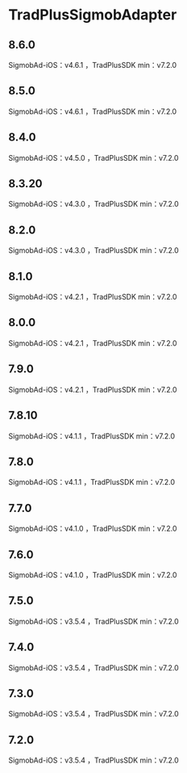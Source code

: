 # TradPlusSigmobAdapter

## 8.6.0

SigmobAd-iOS：v4.6.1 ，TradPlusSDK min：v7.2.0

## 8.5.0

SigmobAd-iOS：v4.6.1 ，TradPlusSDK min：v7.2.0

## 8.4.0

SigmobAd-iOS：v4.5.0 ，TradPlusSDK min：v7.2.0

## 8.3.20

SigmobAd-iOS：v4.3.0 ，TradPlusSDK min：v7.2.0

## 8.2.0

SigmobAd-iOS：v4.3.0 ，TradPlusSDK min：v7.2.0

## 8.1.0

SigmobAd-iOS：v4.2.1 ，TradPlusSDK min：v7.2.0

## 8.0.0

SigmobAd-iOS：v4.2.1 ，TradPlusSDK min：v7.2.0

## 7.9.0

SigmobAd-iOS：v4.2.1 ，TradPlusSDK min：v7.2.0

## 7.8.10

SigmobAd-iOS：v4.1.1 ，TradPlusSDK min：v7.2.0

## 7.8.0

SigmobAd-iOS：v4.1.1 ，TradPlusSDK min：v7.2.0

## 7.7.0

SigmobAd-iOS：v4.1.0 ，TradPlusSDK min：v7.2.0

## 7.6.0

SigmobAd-iOS：v4.1.0 ，TradPlusSDK min：v7.2.0

## 7.5.0

SigmobAd-iOS：v3.5.4 ，TradPlusSDK min：v7.2.0

## 7.4.0

SigmobAd-iOS：v3.5.4 ，TradPlusSDK min：v7.2.0

## 7.3.0

SigmobAd-iOS：v3.5.4 ，TradPlusSDK min：v7.2.0

## 7.2.0

SigmobAd-iOS：v3.5.4 ，TradPlusSDK min：v7.2.0